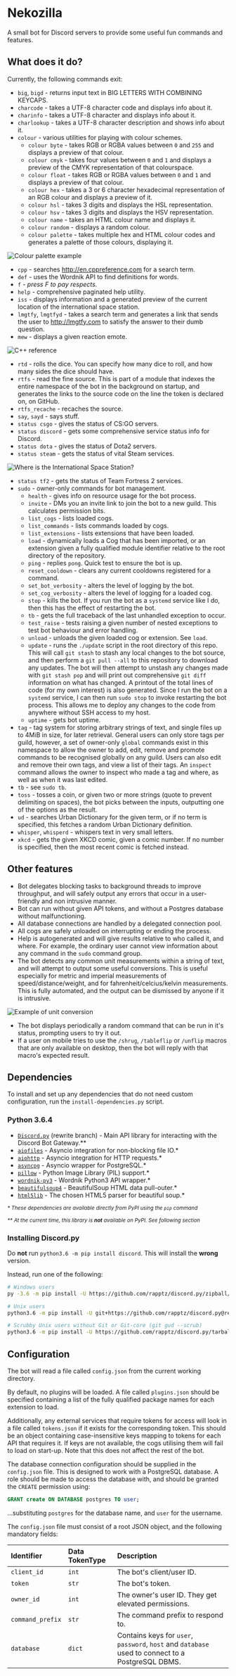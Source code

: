 # Nekozilla
A small bot for Discord servers to provide some useful fun commands and features.

## What does it do?

Currently, the following commands exit:

- `big`, `bigd` - returns input text in BIG LETTERS WITH COMBINING KEYCAPS.
- `charcode` - takes a UTF-8 character code and displays info about it.
- `charinfo` - takes a UTF-8 character and displays info about it.
- `charlookup` - takes a UTF-8 character description and shows info about it.
- `colour` - various utilities for playing with colour schemes.
    - `colour byte` - takes RGB or RGBA values between `0` and `255` and displays a
        preview of that colour.
    - `colour cmyk` - takes four values between `0` and `1` and displays a preview of
        the CMYK representation of that colourspace.
    - `colour float` - takes RGB or RGBA values between `0` and `1` and displays a 
        preview of that colour.
    - `colour hex` - takes a 3 or 6 character hexadecimal representation of an RGB
        colour and displays a preview of it.
    - `colour hsl` - takes 3 digits and displays the HSL representation.
    - `colour hsv` - takes 3 digits and displays the HSV representation.
    - `colour name` - takes an HTML colour name and displays it.
    - `colour random` - displays a random colour.
    - `colour palette` - takes multiple hex and HTML colour codes and generates a
        palette of those colours, displaying it.

![Colour palette example](palette.PNG)
        
- `cpp` - searches http://en.cppreference.com for a search term.
- `def` - uses the Wordnik API to find definitions for words.
- `f` - _press F to pay respects._
- `help` - comprehensive paginated help utility.
- `iss` - displays information and a generated preview of the current location of the
    international space station.
- `lmgtfy`, `lmgtfyd` - takes a search term and generates a link that sends the user to
    http://lmgtfy.com to satisfy the answer to their dumb question. 
- `mew` - displays a given reaction emote.

![C++ reference](malloc.PNG)

- `rtd` - rolls the dice. You can specify how many dice to roll, and how many sides the
    dice should have.
- `rtfs` - read the fine source. This is part of a module that indexes the entire
    namespace of the bot in the background on startup, and generates the links to the
    source code on the line the token is declared on, on GitHub.
- `rtfs_recache` - recaches the source.
- `say`, `sayd` - says stuff.
- `status csgo` - gives the status of CS:GO servers.
- `status discord` - gets some comprehensive service status info for Discord.
- `status dota` - gives the status of Dota2 servers.
- `status steam` - gets the status of vital Steam services.

![Where is the International Space Station?](iss.PNG)

- `status tf2` - gets the status of Team Fortress 2 services.
- `sudo` - owner-only commands for bot management.
    - `health` - gives info on resource usage for the bot process.
    - `invite` - DMs you an invite link to join the bot to a new guild. This calculates
        permission bits.
    - `list_cogs` - lists loaded cogs.
    - `list_commands` - lists commands loaded by cogs.
    - `list_extensions` - lists extensions that have been loaded.
    - `load` - dynamically loads a Cog that has been imported, or an extension given
        a fully qualified module identifier relative to the root directory of the
        repository.
    - `ping` - replies `pong`. Quick test to ensure the bot is up.
    - `reset_cooldown` - clears any current cooldowns registered for a command.
    - `set_bot_verbosity` - alters the level of logging by the bot.
    - `set_cog_verbosity` - alters the level of logging for a loaded cog.
    - `stop` - kills the bot. If you run the bot as a `systemd` service like I do, then
        this has the effect of restarting the bot.
    - `tb` - gets the full traceback of the last unhandled exception to occur.
    - `test_raise` - tests raising a given number of nested exceptions to test bot
        behaviour and error handling.
    - `unload` - unloads the given loaded cog or extension. See `load`.
    - `update` - runs the `./update` script in the root directory of this repo. This
        will call `git stash` to stash any local changes to the bot source, and then
        perform a `git pull --all` to this repository to download any updates. The
        bot will then attempt to unstash any changes made with `git stash pop` and 
        will print out comprehensive `git diff` information on what has changed. A 
        printout of the total lines of code (for my own interest) is also generated.
        Since I run the bot on a `systemd` service, I can then run `sudo stop` to 
        invoke restarting the bot process. This allows me to deploy any changes to
        the code from anywhere without SSH access to my host.
    - `uptime` - gets bot uptime.
- `tag` - tag system for storing arbitrary strings of text, and single files up to 4MiB
    in size, for later retrieval. General users can only store tags per guild, however,
    a set of owner-only `global` commands exist in this namespace to allow the owner
    to add, edit, remove and promote commands to be recognised globally on any guild.
    Users can also edit and remove their own tags, and view a list of their tags. An
    `inspect` command allows the owner to inspect who made a tag and where, as well as
    when it was last edited.
- `tb` - see `sudo tb`.
- `toss` - tosses a coin, or given two or more strings (quote to prevent delimiting on 
    spaces), the bot picks between the inputs, outputting one of the options as the
    result.
- `ud` - searches Urban Dictionary for the given term, or if no term is specified,
    this fetches a random Urban Dictionary definition.
- `whisper`, `whisperd` - whispers text in very small letters.
- `xkcd` - gets the given XKCD comic, given a comic number. If no number is specified,
    then the most recent comic is fetched instead.

## Other features

- Bot delegates blocking tasks to background threads to improve throughput, and will
    safely output any errors that occur in a user-friendly and non intrusive manner.
- Bot can run without given API tokens, and without a Postgres database without
    malfunctioning.
- All database connections are handled by a delegated connection pool.
- All cogs are safely unloaded on interrupting or ending the process.
- Help is autogenerated and will give results relative to who called it, and where.
    For example, the ordinary user cannot view information about any command in the
    `sudo` command group.
- The bot detects any common unit measurements within a string of text, and will
    attempt to output some useful conversions. This is useful especially for
    metric and imperial measurements of speed/distance/weight, and for 
    fahrenheit/celcius/kelvin measurements. This is fully automated, and the output
    can be dismissed by anyone if it is intrusive.
    
![Example of unit conversion](conv.png)    
    
- The bot displays periodically a random command that can be run in it's status,
    prompting users to try it out.
- If a user on mobile tries to use the `/shrug`, `/tableflip` or `/unflip` macros
    that are only available on desktop, then the bot will reply with that macro's 
    expected result.

## Dependencies

To install and set up any dependencies that do not need custom configuration, run the `install-dependencies.py` script.

### Python 3.6.4
- [`Discord.py`](https://github.com/rapptz/discord.py/tree/rewrite) (rewrite branch) - Main API library for interacting 
    with the Discord Bot Gateway.\*\*
- [`aiofiles`](https://github.com/Tinche/aiofiles) - Asyncio integration for non-blocking file IO.\*
- [`aiohttp`](https://github.com/aio-libs/aiohttp) - Asyncio integration for HTTP requests.\*
- [`asyncpg`](https://github.com/MagicStack/asyncpg) - Asyncio wrapper for PostgreSQL.\*
- [`pillow`](https://pillow.readthedocs.io/en/5.0.0/) - Python Image Library (PIL) support.\*
- [`wordnik-py3`](https://github.com/wordnik/wordnik-python3) - Wordnik Python3 API wrapper.\*
- [`beautifulsoup4`](https://www.crummy.com/software/BeautifulSoup/) - BeautifulSoup HTML data pull-outer.\*
- [`html5lib`](https://html5lib.readthedocs.io/en/latest/) - The chosen HTML5 parser for beautiful soup.\*

<small>*\* These dependencies are available directly from PyPI using the `pip` command*</small>

<small>*\*\* At the current time, this library is __not__ available on PyPI. See following section*</small>

### Installing Discord.py

Do __not__ run `python3.6 -m pip install discord`. This will install the __wrong__ version.

Instead, run one of the following:
```bash
# Windows users
py -3.6 -m pip install -U https://github.com/rapptz/discord.py/zipball/rewrite

# Unix users
python3.6 -m pip install -U git+https://github.com/rapptz/discord.py@rewrite

# Scrubby Unix users without Git or Git-core (git gud --scrub)
python3.6 -m pip install -U https://github.com/rapptz/discord.py/tarball/rewrite
```

## Configuration

The bot will read a file called `config.json` from the current working directory.

By default, no plugins will be loaded. A file called `plugins.json` should be specified 
containing a list of the fully qualified package names for each extension to load.

Additionally, any external services that require tokens for access will look in a file
called `tokens.json` if it exists for the corresponding token. This should be an object
containing case-insensitive keys mapping to tokens for each API that requires it. If 
keys are not available, the cogs utilising them will fail to load on start-up. Note that
this does not affect the rest of the bot.

The database connection configuration should be supplied in the `config.json` file. This
is designed to work with a PostgreSQL database. A role should be made to access the
database with, and should be granted the `CREATE` permission using:

```sql
GRANT create ON DATABASE postgres TO user;
```

...substituting `postgres` for the database name, and `user` for the username.

The `config.json` file must consist of a root JSON object, and the following mandatory fields:

| Identifier | Data TokenType | Description |                              
| :-- | :-- | :-- |
| `client_id` | `int` | The bot's client/user ID. |
| `token` | `str` | The bot's token. |
| `owner_id` | `int` | The owner's user ID. They get elevated permissions. |
| `command_prefix` | `str` | The command prefix to respond to. |
| `database` | `dict` | Contains keys for `user`, `password`, `host` and `database` used to connect to a PostgreSQL DBMS. |
